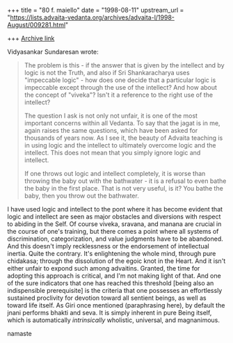 +++
title = "80 f. maiello"
date = "1998-08-11"
upstream_url = "https://lists.advaita-vedanta.org/archives/advaita-l/1998-August/009281.html"

+++
[Archive link](https://lists.advaita-vedanta.org/archives/advaita-l/1998-August/009281.html)

Vidyasankar Sundaresan wrote:
>
> The problem is this - if the answer that is given by the intellect and by
> logic is not the Truth, and also if Sri Shankaracharya uses "impeccable
> logic" - how does one decide that a particular logic is impeccable except
> through the use of the intellect? And how about the concept of "viveka"?
> Isn't it a reference to the right use of the intellect?
>
> The question I ask is not only not unfair, it is one of the most important
> concerns within all Vedanta. To say that the jagat is in me, again raises
> the same questions, which have been asked for thousands of years now. As I
> see it, the beauty of Advaita teaching is in using logic and the intellect
> to ultimately overcome logic and the intellect. This does not mean that
> you simply ignore logic and intellect.
>
> If one throws out logic and intellect completely, it is worse than
> throwing the baby out with the bathwater - it is a refusal to even bathe
> the baby in the first place. That is not very useful, is it? You bathe
> the baby, then you throw out the bathwater.
>

I have used logic and intellect to the pont where it has become evident
that logic and intellect are seen as major obstacles and diversions with
respect to abiding in the Self.  Of course viveka, sravana, and manana
are crucial in the course of one's training, but there comes a point
where
all systems of discrimination, categorization, and value judgments have
to
be abandoned.  And this doesn't imply recklessness or the endorsement of
intellectual inertia.  Quite the contrary.  It's enlightening the whole
mind, through pure chidakasa; through the dissolution of the egoic knot
in the Heart.  And it isn't either unfair to expond such among
advaitins.
Granted, the time for adopting this approach is critical, and I'm not
making light of that.  And one of the sure indicators that one has
reached
this threshold [being also an indispensible prerequisite] is the
criteria
that one possesses an effortlessly sustained proclivity for devotion
toward
all sentient beings, as well as toward life itself.  As Giri once
mentioned
(paraphrasing here), by default the jnani performs bhakti and seva.  It
is
simply inherent in pure Being itself, which is automatically
*intrinsically*
wholistic, universal, and magnanimous.

namaste

